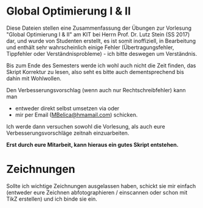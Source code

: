 Global Optimierung I & II
===========
Diese Dateien stellen eine Zusammenfassung der Übungen zur Vorlesung "Global Optimierung I & II" am KIT bei
Herrn Prof. Dr. Lutz Stein (SS 2017) dar, und wurde von Studenten erstellt, es ist somit 
inoffiziell, in Bearbeitung und enthält sehr wahrscheinlich einige
Fehler (Übertragungsfehler, Tippfehler oder
Verständnisprobleme) - ich bitte deswegen um Verständnis.

Bis zum Ende des Semesters werde ich wohl auch nicht die Zeit finden, das Skript Korrektur zu lesen, also seht es bitte auch dementsprechend bis dahin mit Wohlwollen.

Den Verbesserungsvorschlag (wenn auch nur
Rechtschreibfehler) kann man
* entweder direkt selbst umsetzen via oder
* mir per Email (MBelica@hmamail.com) schicken.

Ich werde dann versuchen sowohl die Vorlesung, als auch eure Verbesserungsvorschläge zeitnah einzuarbeiten.

**Erst durch eure Mitarbeit, kann hieraus ein gutes Skript entstehen.**

Zeichnungen
===========
Sollte ich wichtige Zeichnungen ausgelassen haben, schickt sie mir einfach (entweder eure Zeichnen abfotographieren / einscannen oder schon mit TikZ erstellen) und ich binde sie ein.
